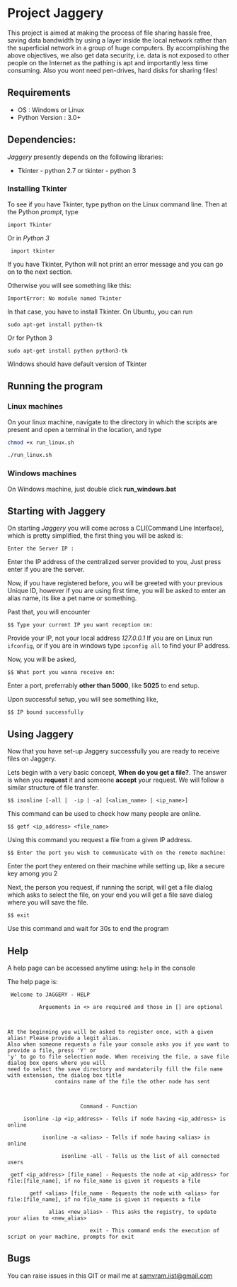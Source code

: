 # Project Jaggery

This project is aimed at making the process of file sharing hassle free, saving data bandwidth by using a layer inside 
the local network rather than the superficial network in a group of huge computers. By accomplishing the above objectives, we 
also get data security, i.e. data is not exposed to other people on the Internet as the pathing is apt and importantly
less time consuming. Also you wont need pen-drives, hard disks for sharing files!

## Requirements
* OS : Windows or Linux
* Python Version : 3.0+

## Dependencies:

*Jaggery* presently depends on the following libraries:
* Tkinter - python 2.7 or tkinter - python 3

### Installing Tkinter

 To see if you have Tkinter, type python on the Linux command line. 
 Then at the Python *prompt*, type

 `import Tkinter`

Or in *Python 3*

` import tkinter`

If you have Tkinter, Python will not print an error message and you can go on to the next section.

Otherwise you will see something like this:

`ImportError: No module named Tkinter`

In that case, you have to install Tkinter. On Ubuntu, you can run

`sudo apt-get install python-tk`

Or for Python 3

`sudo apt-get install python python3-tk`

Windows should have default version of Tkinter

## Running the program

### Linux machines

On your linux machine, navigate to the directory in which the scripts are present and open
a terminal in the location, and type

```bash
chmod +x run_linux.sh

./run_linux.sh
```

### Windows machines

On Windows machine, just double click **run_windows.bat**

## Starting with Jaggery

On starting *Jaggery* you will come across a CLI(Command Line Interface),
which is pretty simplified, the first thing you will be asked is:

`Enter the Server IP : `

Enter the IP address of the centralized server provided to you,
Just press enter if you are the server.

Now, if you have registered before, you will be greeted with your previous
Unique ID, however if you are using first time, you will be asked to enter an
alias name, its like a pet name or something.

Past that, you will encounter

`$$ Type your current IP you want reception on: `

Provide your IP, not your local address *127.0.0.1* If you are on Linux
run `ifconfig`, or if you are in windows type `ipconfig all` to find your IP address.

Now, you will be asked,

`$$ What port you wanna receive on: `

Enter a port, preferrably **other than 5000**, like **5025** to end setup.

Upon successful setup, you will see something like,

`$$ IP bound successfully`

## Using Jaggery

Now that you have set-up Jaggery successfully you are ready to receive files on Jaggery.

Lets begin with a very basic concept, **When do you get a file?**. The answer is when 
you **request** it and someone **accept** your request. We will follow a similar structure of 
file transfer. 

`$$ isonline [-all |  -ip | -a] [<alias_name> | <ip_name>]`

This command can be used to check how many people are online.

`$$ getf <ip_address> <file_name>`

Using this command you request a file from a given IP address.

`$$ Enter the port you wish to communicate with on the remote machine: `

Enter the port they entered on their machine while setting  up, like a secure key among you 2

Next, the person you request, if running the script, will get a file dialog which asks to select the file,
on your end you will get a file save dialog where you will save the file.

`$$ exit`

Use this command and wait for 30s to end the program

## Help

A help page can be accessed anytime using: `help`  in the console

The help page is:
```
 Welcome to JAGGERY - HELP
                           
          Arguements in <> are required and those in [] are optional
           


At the beginning you will be asked to register once, with a given alias! Please provide a legit alias.
Also when someone requests a file your console asks you if you want to provide a file, press 'Y' or 
'y' to go to file selection mode. When receiving the file, a save file dialog box opens where you will
need to select the save directory and mandatorily fill the file name with extension, the dialog box title
               contains name of the file the other node has sent
               


                       Command - Function

     isonline -ip <ip_address> - Tells if node having <ip_address> is online

           isonline -a <alias> - Tells if node having <alias> is online

                 isonline -all - Tells us the list of all connected users

 getf <ip_address> [file_name] - Requests the node at <ip_address> for file:[file_name], if no file_name is given it requests a file

       getf <alias> [file_name - Requests the node with <alias> for file:[file_name], if no file_name is given it requests a file

             alias <new_alias> - This asks the registry, to update your alias to <new_alias>

                          exit - This command ends the execution of script on your machine, prompts for exit

```  

## Bugs

You can raise issues in this GIT or mail me at samvram.iist@gmail.com
